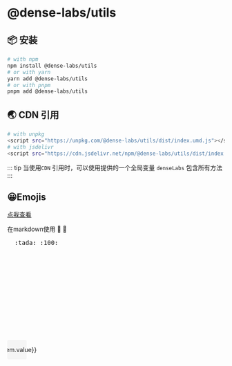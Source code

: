 # @dense-labs/utils
## 📦 安装
```bash
# with npm
npm install @dense-labs/utils
# or with yarn
yarn add @dense-labs/utils
# or with pnpm
pnpm add @dense-labs/utils
```
## 🌏 CDN 引用
```bash
# with unpkg
<script src="https://unpkg.com/@dense-labs/utils/dist/index.umd.js"></script>
# with jsdelivr
<script src="https://cdn.jsdelivr.net/npm/@dense-labs/utils/dist/index.umd.js"></script>
```
::: tip
当使用`CDN` 引用时，可以使用提供的一个全局变量 `denseLabs` 包含所有方法
:::


## 😀Emojis 
[点我查看](https://github.com/markdown-it/markdown-it-emoji/blob/master/lib/data/full.json)

在markdown使用 :tada: :100:
<pre>
  :tada: :100:
</pre>

<script setup>
import { ref } from 'vue'
import emo from '../shared/full-emoji'
const emojiData = () => {
  const list = []
  for (let key in emo) {
    list.push({name: key, value: emo[key]})
  }
  return list
}
const emojis = ref(emojiData())
</script>

<ClientOnly>
  <div class="emoji-wrap">
    <div class="em" v-for="(item, index) in emojis" :title="item.name">
      {{item.value}}
    </div>
  </div>
</ClientOnly>

<style scoped>
.emoji-wrap {
  display: flex;
  flex-wrap: wrap;
  align-items: center;
  gap: 10px;
  height: 450px;
  overflow: auto;
}
.em {
  width: 45px;
  height: 45px;
  cursor: pointer;
  display: flex;
  align-items: center;
  justify-content: center;
  background: rgba(60, 60, 67, 0.04);
  border-radius: 4px;
  transition: all .2s;
}
.em:hover {
  background: rgba(60, 60, 67, 0.15);
  transform: scale(2);
}
</style>